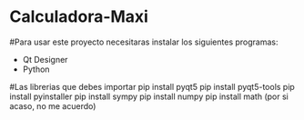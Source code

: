 # Calculadora-Maxi

#Para usar este proyecto necesitaras instalar los siguientes programas:
* Qt Designer
* Python
  
#Las librerias que debes importar
pip install pyqt5
pip install pyqt5-tools
pip install pyinstaller
pip install sympy
pip install numpy
pip install math (por si acaso, no me acuerdo)
